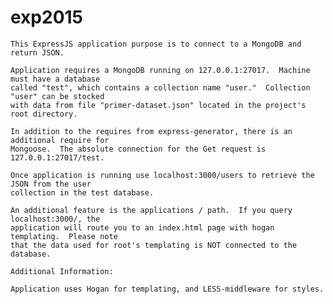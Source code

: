 # exp2015

	This ExpressJS application purpose is to connect to a MongoDB and return JSON.
	
	Application requires a MongoDB running on 127.0.0.1:27017.  Machine must have a database
	called "test", which contains a collection name "user."  Collection "user" can be stocked
	with data from file "primer-dataset.json" located in the project's root directory.  
	
	In addition to the requires from express-generator, there is an additional require for
	Mongoose.  The absolute connection for the Get request is 127.0.0.1:27017/test.

	Once application is running use localhost:3000/users to retrieve the JSON from the user
	collection in the test database.

	An additional feature is the applications / path.  If you query localhost:3000/, the
	application will route you to an index.html page with hogan templating.  Please note
	that the data used for root's templating is NOT connected to the database.

	Additional Information:

	Application uses Hogan for templating, and LESS-middleware for styles.
